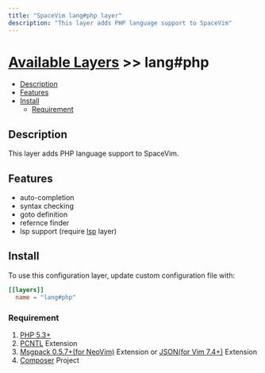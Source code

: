 ```yaml
---
title: "SpaceVim lang#php layer"
description: "This layer adds PHP language support to SpaceVim"
---
```


# [Available Layers](../../) >> lang#php

<!-- vim-markdown-toc GFM -->

- [Description](#description)
- [Features](#features)
- [Install](#install)
  - [Requirement](#requirement)

<!-- vim-markdown-toc -->

## Description

This layer adds PHP language support to SpaceVim.

## Features

- auto-completion
- syntax checking
- goto definition
- refernce finder
- lsp support (require [lsp](https://spacevim.org/layers/language-server-protocol/) layer)

## Install

To use this configuration layer, update custom configuration file with:

```toml
[[layers]]
  name = "lang#php"
```

### Requirement

1.  [PHP 5.3+](http://php.net/)
2.  [PCNTL](http://php.net/manual/en/book.pcntl.php) Extension
3.  [Msgpack 0.5.7+(for NeoVim)](https://github.com/msgpack/msgpack-php) Extension or [JSON(for Vim 7.4+)](http://php.net/manual/en/intro.json.php) Extension
4.  [Composer](https://getcomposer.org/) Project

